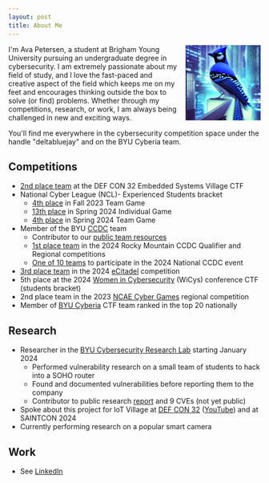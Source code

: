 ```yaml
---
layout: post
title: About Me
---
```


<img src="/assets/images/deltabluejay.jpg" alt="My logo" title="My logo" width="150" style="float: right; margin-left: 1em;"/>

I'm Ava Petersen, a student at Brigham Young University pursuing an undergraduate degree in cybersecurity. I am extremely passionate about my field of study, and I love the fast-paced and creative aspect of the field which keeps me on my feet and encourages thinking outside the box to solve (or find) problems. Whether through my competitions, research, or work, I am always being challenged in new and exciting ways.

You'll find me everywhere in the cybersecurity competition space under the handle "deltabluejay" and on the BYU Cyberia team.

## Competitions
- [2nd place team](https://www.linkedin.com/posts/embedded-systems-village_defcon-defcon32-embedded-activity-7228884978602819584-ab2L?utm_source=share&utm_medium=member_desktop) at the DEF CON 32 Embedded Systems Village CTF
- National Cyber League (NCL)- Experienced Students bracket
    - [4th place](https://cyberskyline.com/report/7WRBA0A925MR) in Fall 2023 Team Game
    - [13th place](https://cyberskyline.com/report/R5AQQYHHTJ9U) in Spring 2024 Individual Game
    - [4th place](https://cyberskyline.com/report/LCK4L06KH32L) in Spring 2024 Team Game
- Member of the BYU [CCDC](https://www.nationalccdc.org/) team
    - Contributor to our [public team resources](https://github.com/BYU-CCDC/public-ccdc-resources)
    - [1st place team](https://x.com/NationalCCDC/status/1766893614062276795) in the 2024 Rocky Mountain CCDC Qualifier and Regional competitions
    - [One of 10 teams](https://x.com/NationalCCDC/status/1783607165359399134) to participate in the 2024 National CCDC event
- [3rd place team](https://twitter.com/eCitadelOpen/status/1792601179018637789) in the 2024 [eCitadel](https://ecitadel.org/) competition
- 5th place at the 2024 [Women in Cybersecurity](https://www.wicys.org/) (WiCys) conference CTF (students bracket)
- 2nd place team in the 2023 [NCAE Cyber Games](https://www.ncaecybergames.org) regional competition
- Member of [BYU Cyberia](https://ctftime.org/team/155711) CTF team ranked in the top 20 nationally

## Research
- Researcher in the [BYU Cybersecurity Research Lab](https://csrl.byu.edu/) starting January 2024
    - Performed vulnerability research on a small team of students to hack into a SOHO router
    - Found and documented vulnerabilities before reporting them to the company
    - Contributor to public research [report](https://github.com/byu-cybersecurity-research/vilo) and 9 CVEs (not yet public)
- Spoke about this project for IoT Village at [DEF CON 32](https://defcon.org/html/defcon-32/dc-32-creator-talks.html#54654) ([YouTube](https://youtu.be/IyInMgXj4k4)) and at SAINTCON 2024
- Currently performing research on a popular smart camera

## Work
- See [LinkedIn](https://www.linkedin.com/in/ava-petersen/)